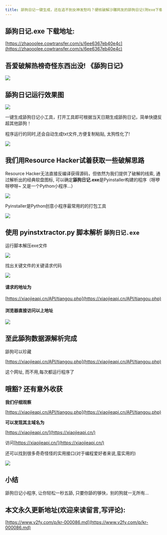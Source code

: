 ```yaml
---
title: 舔狗日记一键生成，还在追不到女神发愁吗？硬核破解沙雕网友的舔狗日记(附exe下载)
---
```


## 舔狗日记.exe 下载地址:



[https://zhaooolee.cowtransfer.com/s/6ee6367eb40e4c](https://zhaooolee.cowtransfer.com/s/6ee6367eb40e4c)





## 吾爱破解热榜奇怪东西出没!  《舔狗日记》

![](https://www.v2fy.com/asset/0i/jikemiji/jikemiji-md/kr-000086.assets/1240.png)



## 舔狗日记运行效果图


![](https://www.v2fy.com/asset/0i/jikemiji/jikemiji-md/kr-000086.assets/strip.gif)

一键生成舔狗日记小工具，打开工具即可根据当天日期生成舔狗日记，简单快捷反超其他舔狗！

程序运行的同时,还会自动生成txt文件,方便复制粘贴, 太狗性化了!

![](https://www.v2fy.com/asset/0i/jikemiji/jikemiji-md/kr-000086.assets/1240-20200726135359573.png)


## 我们用Resource Hacker试着获取一些破解思路

Resource Hacker无法直接反编译获得源码，但依然为我们提供了破解的线索, 通过解析出的经典软盘图标, 可以确定**舔狗日记.exe**是Pyinstaller构建的程序（呀咿呀咿呀~ 又是一个Python小程序...）

![](https://www.v2fy.com/asset/0i/jikemiji/jikemiji-md/kr-000086.assets/1240-20200726135359630.png)

Pyinstaller是Python创意小程序最常用的的打包工具

![](https://www.v2fy.com/asset/0i/jikemiji/jikemiji-md/kr-000086.assets/1240-20200726135359563.png)



## 使用 pyinstxtractor.py 脚本解析 `舔狗日记.exe`

运行脚本解压exe文件

![](https://www.v2fy.com/asset/0i/jikemiji/jikemiji-md/kr-000086.assets/strip-20200726135400204.gif)

找出关键文件的关键请求代码

![](https://www.v2fy.com/asset/0i/jikemiji/jikemiji-md/kr-000086.assets/1240-20200726135359654.png)

#### 请求的地址为

[https://xiaojieapi.cn/API/tiangou.php](https://xiaojieapi.cn/API/tiangou.php)

#### 浏览器直接访问以上地址

![](https://www.v2fy.com/asset/0i/jikemiji/jikemiji-md/kr-000086.assets/1240-20200726135359520.png)

## 至此舔狗数据源解析完成

舔狗可以珍藏

[https://xiaojieapi.cn/API/tiangou.php](https://xiaojieapi.cn/API/tiangou.php)  

这个网址, 而不用,每次都运行程序了

## 哦豁? 还有意外收获

**我们仔细观察** 

[https://xiaojieapi.cn/API/tiangou.php](https://xiaojieapi.cn/API/tiangou.php)

**可以发现其主域名为**

[https://xiaojieapi.cn/](https://xiaojieapi.cn/)

访问[https://xiaojieapi.cn/](https://xiaojieapi.cn/) 

还可以找到很多奇奇怪怪的实用接口(对于编程爱好者来说,蛮实用的)

![](https://www.v2fy.com/asset/0i/jikemiji/jikemiji-md/kr-000086.assets/1240-20200726135359749.png)

## 小结

舔狗日记小程序, 让你轻松一秒五舔, 只要你舔的够快，别的狗就一无所有...



## 本文永久更新地址(欢迎来读留言,写评论):

[https://www.v2fy.com/p/kr-000086.md](https://www.v2fy.com/p/kr-000086.md)
